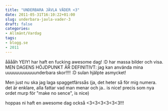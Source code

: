 ```yaml
---
title: "UNDERBARA JÄVLA VÄDER <3"
date: 2011-05-31T16:10:22+01:00
slug: underbara-javla-vader-3
draft: false
categories:
- Allmänt/Vardag
tags:
- blogg.se
- 2011
---
```

ååååh YEIY! har haft en fucking awesome dag! :D har massa bilder och visa. MEN DAGENS HÖJDPUNKT ÄR DEFINITIVT: jag kan använda mina uuuuuuuuuuuunderbara skor!!!! :D sulan hjälpte asmycket!  
  
Men just nu ska jag laga spaggetfärssås (ja, det heter så för mig numera. det är enklare, alla fattar vad man menar och ja.. is nice! precis som nya ordet murp för "make no sence", is nice)  
  
hoppas ni haft en awesome dag också <3<3<3<3<3<3!!!